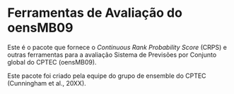 # Ferramentas de Avaliação do oensMB09

Este é o pacote que fornece o _Continuous Rank Probability Score_ (CRPS) e outras ferramentas para a avaliação Sistema de Previsões por Conjunto global do CPTEC (oensMB09).

Este pacote foi criado pela equipe do grupo de ensemble do CPTEC (Cunningham et al., 20XX).
